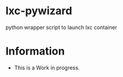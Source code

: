 lxc-pywizard
============

python wrapper script to launch lxc container

Information
============
- This is a Work in progress.
